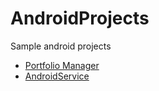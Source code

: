# AndroidProjects

Sample android projects

- [Portfolio Manager](https://github.com/narottamgoyal/AndroidProjects/tree/master/PortfolioManager)
- [AndroidService](https://github.com/narottamgoyal/AndroidProjects/tree/master/AndroidService)
